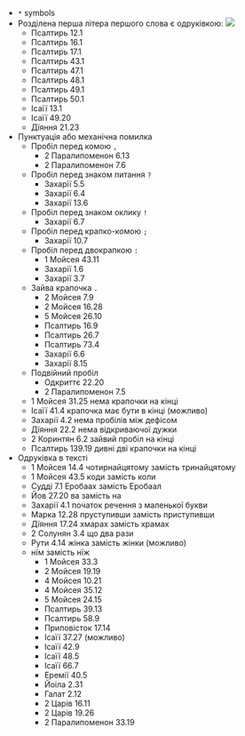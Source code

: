   - `*` symbols 
  - Розділена перша літера першого слова є одруківкою: ![](https://lh3.googleusercontent.com/pw/AP1GczNjNytYdmcklLcxpyY_t3iuEeE568U_KXVShcmvDYaz2bxaJOqph3UOBwJuDZNOrhkWd9GJN08Vh2-hx6iRbniBVtG9obZEM5nsAjpDRaD1AzOlW16zLx80BXgWim1hwfZrYCvlX-hXwZkXZcOVh1sUEQ=w885-h1288-s-no?authuser=0)
    - Псалтирь 12.1
    - Псалтирь 16.1
    - Псалтирь 17.1
    - Псалтирь 43.1 
    - Псалтирь 47.1
    - Псалтирь 48.1
    - Псалтирь 49.1
    - Псалтирь 50.1
    - Ісаїї 13.1
    - Ісаїї 49.20
    - Дїяння 21.23
  - Пунктуація або механічна помилка 
    - Пробіл перед комою `,`
      - 2 Паралипоменон 6.13
      - 2 Паралипоменон 7.6
    - Пробіл перед знаком питання `?`
      - Захарії 5.5
      - Захарії 6.4
      - Захарії 13.6
    - Пробіл перед знаком оклику `!`
      - Захарії 6.7
    - Пробіл перед крапко-комою `;`
      - Захарії 10.7
    - Пробіл перед двокрапкою `:`
      - 1 Мойсея 43.11
      - Захарії 1.6
      - Захарії 3.7
    - Зайва крапочка `.`
      - 2 Мойсея 7.9
      - 2 Мойсея 16.28
      - 5 Мойсея 26.10
      - Псалтирь 16.9
      - Псалтирь 26.7
      - Псалтирь 73.4
      - Захарії 6.6
      - Захарії 8.15
    - Подвійний пробіл `  `
      - Одкриттє 22.20
      - 2 Паралипоменон 7.5
    - 1 Мойсея 31.25 нема крапочки на кінці
    - Ісаїї 41.4 крапочка має бути в кінці (можливо)
    - Захарії 4.2 нема пробілів між дефісом 
    - Дїяння 22.2 нема відкриваючої дужки
    - 2 Коринтян 6.2 зайвий пробіл на кінці
    - Псалтирь 139.19 дивні дві крапочки на кінці 
  - Одруківка в тексті
    - 1 Мойсея 14.4 чотирнайцятому замість тринайцятому
    - 1 Мойсея 43.5 коди замість коли 
    - Судді 7.1 Еробаах замість Еробаал 
    - Йов 27.20 ва замість на
    - Захарії 4.1 початок речення з маленької букви 
    - Марка 12.28 пруступивши замість приступивши 
    - Дїяння 17.24 хмарах замість храмах
    - 2 Солунян 3.4 що два рази
    - Рути 4.14 жінка замість жінки (можливо)
    - нїм замість нїж 
      - 1 Мойсея 33.3
      - 2 Мойсея 19.19
      - 4 Мойсея 10.21
      - 4 Мойсея 35.12
      - 5 Мойсея 24.15
      - Псалтирь 39.13
      - Псалтирь 58.9
      - Приповісток 17.14
      - Ісаїї 37.27 (можливо)
      - Ісаїї 42.9
      - Ісаїї 48.5 
      - Ісаїї 66.7
      - Еремії 40.5
      - Йоіла 2.31
      - Галат 2.12
      - 2 Царів 16.11
      - 2 Царів 19.26
      - 2 Паралипоменон 33.19